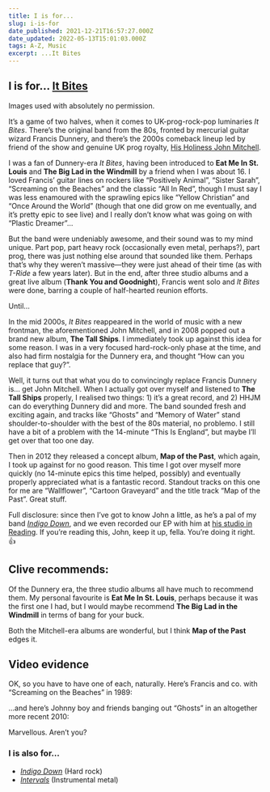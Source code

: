 ```yaml
---
title: I is for...
slug: i-is-for
date_published: 2021-12-21T16:57:27.000Z
date_updated: 2022-05-13T15:01:03.000Z
tags: A-Z, Music
excerpt: ...It Bites
---
```


## I is for… [It Bites](https://en.wikipedia.org/wiki/It_Bites)

Images used with absolutely no permission.

It’s a game of two halves, when it comes to UK-prog-rock-pop luminaries *It Bites*. There’s the original band from the 80s, fronted by mercurial guitar wizard Francis Dunnery, and there’s the 2000s comeback lineup led by friend of the show and genuine UK prog royalty, [His Holiness John Mitchell](https://johnmitchellhq.com/).

I was a fan of Dunnery-era *It Bites*, having been introduced to **Eat Me In St. Louis** and **The Big Lad in the Windmill** by a friend when I was about 16. I loved Francis’ guitar lines on rockers like “Positively Animal”, “Sister Sarah”, “Screaming on the Beaches” and the classic “All In Red”, though I must say I was less enamoured with the sprawling epics like “Yellow Christian” and “Once Around the World” (though that one did grow on me eventually, and it’s pretty epic to see live) and I really don’t know what was going on with “Plastic Dreamer”…

But the band were undeniably awesome, and their sound was to my mind unique. Part pop, part heavy rock (occasionally even metal, perhaps?), part prog, there was just nothing else around that sounded like them. Perhaps that’s why they weren’t massive—they were just ahead of their time (as with *T-Ride* a few years later). But in the end, after three studio albums and a great live album (**Thank You and Goodnight**), Francis went solo and *It Bites* were done,  barring a couple of half-hearted reunion efforts.

Until…

In the mid 2000s, *It Bites* reappeared in the world of music with a new frontman, the aforementioned John Mitchell, and in 2008 popped out a brand new album, **The Tall Ships**. I immediately took up against this idea for some reason. I was in a very focused hard-rock-only phase at the time, and also had firm nostalgia for the Dunnery era, and thought “How can you replace that guy?”.

Well, it turns out that what you do to convincingly replace Francis Dunnery is… get John Mitchell. When I actually got over myself and listened to **The Tall Ships** properly, I realised two things: 1) it’s a great record, and 2) HHJM can do everything Dunnery did and more. The band sounded fresh and exciting again, and tracks like “Ghosts” and “Memory of Water” stand shoulder-to-shoulder with the best of the 80s material, no problemo. I still have a bit of a problem with the 14-minute “This Is England”, but maybe I’ll get over that too one day.

Then in 2012 they released a concept album, **Map of the Past**, which again, I took up against for no good reason. This time I got over myself more quickly (no 14-minute epics this time helped, possibly) and eventually properly appreciated what is a fantastic record. Standout tracks on this one for me are “Wallflower”, “Cartoon Graveyard” and the title track “Map of the Past”. Great stuff.

Full disclosure: since then I’ve got to know John a little, as he’s a pal of my band *[Indigo Down](https://indigodown.com/)*, and we even recorded our EP with him at [his studio in Reading](https://outhousestudios.co.uk/). If you’re reading this, John, keep it up, fella. You’re doing it right. 👍

## Clive recommends:

Of the Dunnery era, the three studio albums all have much to recommend them. My personal favourite is **Eat Me In St. Louis**, perhaps because it was the first one I had, but I would maybe recommend **The Big Lad in the Windmill** in terms of bang for your buck.

Both the Mitchell-era albums are wonderful, but I think **Map of the Past** edges it.

## Video evidence

OK, so you have to have one of each, naturally. Here’s Francis and co. with “Screaming on the Beaches” in 1989:

…and here’s Johnny boy and friends banging out “Ghosts” in an altogether more recent 2010:

Marvellous. Aren’t you?

### I is also for…

- *[Indigo Down](https://indigodown.com/)* (Hard rock)
- *[Intervals](https://en.wikipedia.org/wiki/Intervals_(band))* (Instrumental metal)
